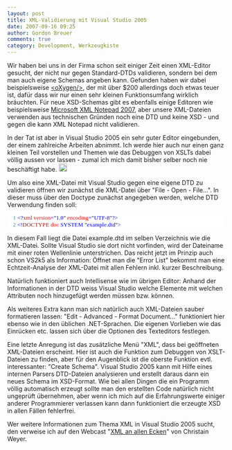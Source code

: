 ```yaml
---
layout: post
title: XML-Validierung mit Visual Studio 2005
date: 2007-09-16 09:25
author: Gordon Breuer
comments: true
category: Development, Werkzeugkiste
---
```

<p>
Wir haben bei uns in der Firma schon seit einiger Zeit einen XML-Editor gesucht, der nicht nur gegen Standard-DTDs validieren, sondern bei dem man auch eigene Schemas angeben kann. Gefunden haben wir dabei beispielsweise <a href="http://www.oxygenxml.com/" target="_blank">&lt;oXygen/&gt;</a>, der mit &uuml;ber $200 allerdings doch etwas teuer ist, daf&uuml;r dass wir nur einen sehr kleinen Funktionsumfang wirklich br&auml;uchten. F&uuml;r neue XSD-Schemas gibt es ebenfalls einige Editoren wie beispielsweise <a href="http://www.microsoft.com/downloads/details.aspx?FamilyID=72D6AA49-787D-4118-BA5F-4F30FE913628&amp;displaylang=en" target="_blank">Microsoft XML Notepad 2007</a>, aber unsere XML-Dateien verwenden aus technischen Gr&uuml;nden noch eine DTD und keine XSD - und gegen die kann XML Notepad nicht validieren. 
</p>
<p>
In der Tat ist aber in Visual Studio 2005 ein sehr guter Editor eingebunden, der einem zahlreiche Arbeiten abnimmt. Ich werde hier auch nur einen ganz kleinen Teil vorstellen und Themen wie das Debuggen von XSLTs dabei v&ouml;llig aussen vor lassen - zumal ich mich damit bisher selber noch nie besch&auml;ftigt habe. <img src="http://anheledirwp.blob.core.windows.net/wordpress/2007/09/smile_angel.gif" alt="smile_angel" width="19" height="19" /> 
</p>
<p>
Um also eine XML-Datei mit Visual Studio gegen eine eigene DTD zu validieren &ouml;ffnen wir zun&auml;chst die XML-Datei &uuml;ber &quot;File - Open - File...&quot;. In dieser muss &uuml;ber den Doctype zun&auml;chst angegeben werden, welche DTD Verwendung finden soll: 
</p>
<div style="font-size: 10pt; background: white; color: black; font-family: consolas">
<p style="margin: 0px">
<span style="color: #2b91af">&nbsp;&nbsp;&nbsp; 1</span>&nbsp;<span style="color: blue">&lt;?</span><span style="color: #a31515">xml</span><span style="color: blue"> </span><span style="color: red">version</span><span style="color: blue">=</span>&quot;<span style="color: blue">1.0</span>&quot;<span style="color: blue"> </span><span style="color: red">encoding</span><span style="color: blue">=</span>&quot;<span style="color: blue">UTF-8</span>&quot;<span style="color: blue">?&gt;</span> 
</p>
<p style="margin: 0px">
<span style="color: #2b91af">&nbsp;&nbsp;&nbsp; 2</span>&nbsp;<span style="color: blue">&lt;!</span><span style="color: #a31515">DOCTYPE</span><span style="color: blue"> </span><span style="color: red">doc</span><span style="color: blue"> SYSTEM </span>&quot;<span style="color: blue">example.dtd</span>&quot;<span style="color: blue">&gt;</span> 
</p>
</div>
<p>
In diesem Fall liegt die Datei example.dtd im selben Verzeichnis wie die XML-Datei. Sollte Visual Studio sie dort nicht vorfinden, wird der Dateiname mit einer roten Wellenlinie unterstrichen. Das reicht jetzt im Prinzip auch schon VS2k5 als Information: &Ouml;ffnet man die &quot;Error List&quot; bekommt man eine Echtzeit-Analyse der XML-Datei mit allen Fehlern inkl. kurzer Beschreibung. 
</p>
<p>
Nat&uuml;rlich funktioniert auch Intellisense wie im &uuml;brigen Editor: Anhand der Informationen in der DTD weiss Visual Studio welche Elemente mit welchen Attributen noch hinzugef&uuml;gt werden m&uuml;ssen bzw. k&ouml;nnen. 
</p>
<p>
Als weiteres Extra kann man sich nat&uuml;rlich auch XML-Dateien sauber formatieren lassen: &quot;Edit - Advanced - Format Document...&quot; funktioniert hier ebenso wie in den &uuml;blichen .NET-Sprachen. Die eigenen Vorlieben wie das Einr&uuml;cken etc. lassen sich &uuml;ber die Optionen des Texteditors festlegen. 
</p>
<p>
Eine letzte Anregung ist das zus&auml;tzliche Men&uuml; &quot;XML&quot;, dass bei ge&ouml;ffneten XML-Dateien erscheint. Hier ist auch die Funktion zum Debuggen von XSLT-Dateien zu finden, aber f&uuml;r den Augenblick ist die oberste Funktion evtl. interessanter: &quot;Create Schema&quot;. Visual Studio 2005 kann mit Hilfe eines internen Parsers DTD-Dateien analysieren und erstellt daraus dann ein neues Schema im XSD-Format. Wie bei allen Dingen die ein Programm v&ouml;llig automatisch erzeugt sollte man den erstellten Code nat&uuml;rlich nicht ungepr&uuml;ft &uuml;bernehmen, aber wenn ich mich auf die Erfahrungswerte einiger anderer Programmierer verlassen kann dann funktioniert die erzeugte XSD in allen F&auml;llen fehlerfrei. 
</p>
<p>
Wer weitere Informationen zum Thema XML in Visual Studio 2005 sucht, den verweise ich auf den Webcast &quot;<a href="http://www.microsoft.com/germany/msdn/webcasts/library.aspx?id=118760184" target="_blank">XML an allen Ecken</a>&quot; von Christain Weyer. 
</p>

